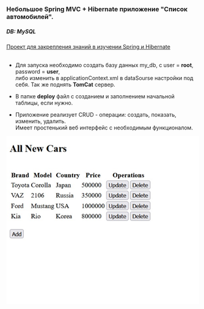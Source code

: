 ### Небольшое Spring MVC + Hibernate приложение "Список автомобилей".

##### DB: MySQL

<u>Проект для закрепления знаний в изучении Spring и Hibernate</u>
<br><br>
 - Для запуска необходимо создать базу данных my_db, с user = <b>root</b>, password = <b>user</b>,<br>
 либо изменить в applicationContext.xml в dataSourse настройки под себя. Так же поднять <b>TomCat</b> сервер.

 - В папке <b>deploy</b> файл с созданием и заполнением начальной таблицы, если нужно.
 
 - Приложение реализует CRUD - операции: создать, показать, изменить, удалить.<br>
 Имеет простенький веб интерфейс с необходимым функционалом.
 
 ![Сам интерфейс.](https://github.com/Akv0603/spring_mvc_hibernate_example/blob/master/table.jpg)
 
